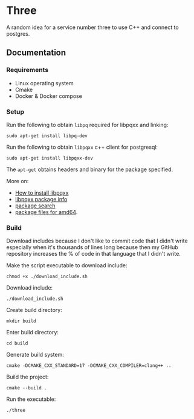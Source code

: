 # Three

A random idea for a service number three to use C++ and connect to postgres.

## Documentation

### Requirements

- Linux operating system
- Cmake
- Docker & Docker compose

### Setup

Run the following to obtain `libpq` required for libpqxx and linking:

```terminal
sudo apt-get install libpq-dev
```

Run the following to obtain `libpqxx` c++ client for postgresql:

```terminal
sudo apt-get install libpqxx-dev
```

The `apt-get` obtains headers and binary for the package specified.

More on:

- [How to install libpqxx](https://howtoinstall.co/en/libpqxx-dev)
- [libpqxx package info](https://packages.ubuntu.com/search?keywords=pqxx&searchon=names&suite=kinetic&section=all)
- [package search](https://packages.ubuntu.com/search?keywords=pqxx&searchon=names&suite=kinetic&section=all)
- [package files for amd64](https://packages.ubuntu.com/kinetic/amd64/libpqxx-dev/filelist).

### Build

Download includes because I don't like to commit code that I didn't write especially when it's thousands of lines long because then my GitHub repository increases the % of code in that language that I didn't write.

Make the script executable to download include:

```terminal
chmod +x ./download_include.sh
```

Download include:

```terminal
./download_include.sh
```

Create build directory:

```terminal
mkdir build
```

Enter build directory:

```terminal
cd build
```

Generate build system:

```terminal
cmake -DCMAKE_CXX_STANDARD=17 -DCMAKE_CXX_COMPILER=clang++ ..
```

Build the project:

```terminal
cmake --build .
```

Run the executable:

```terminal
./three
```
